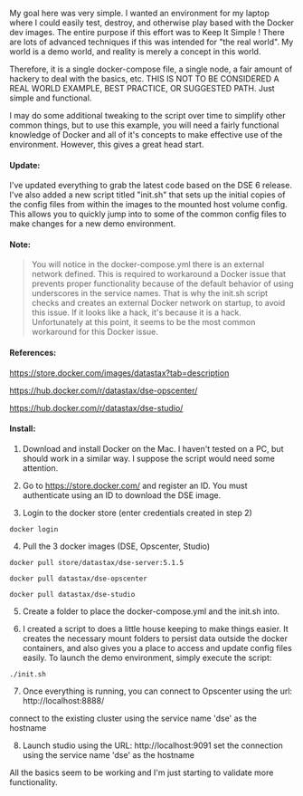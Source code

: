 My goal here was very simple.  I wanted an environment for my laptop where I could easily test, destroy, and otherwise play based with the Docker dev images.  The entire purpose if this effort was to Keep It Simple !  There are lots of advanced techniques if this was intended for "the real world".  My world is a demo world, and reality is merely a concept in this world.

Therefore, it is a single docker-compose file, a single node, a fair amount of hackery to deal with the basics, etc.  THIS IS NOT TO BE CONSIDERED A REAL WORLD EXAMPLE, BEST PRACTICE, OR SUGGESTED PATH.  Just simple and functional.

I may do some additional tweaking to the script over time to simplify other common things, but to use this example, you will need a fairly functional knowledge of Docker and all of it's concepts to make effective use of the environment.  However, this gives a great head start.


#### Update:
I've updated everything to grab the latest code based on the DSE 6 release.  I've also added a new script titled "init.sh" that sets up the initial copies of the config files from within the images to the mounted host volume config.  This allows you to quickly jump into to some of the common config files to make changes for a new demo environment.

#### Note:  

>You will notice in the docker-compose.yml there is an external network defined.  This is required to workaround a Docker issue that prevents proper functionality because of the default behavior of using underscores in the service names.  That is why the init.sh script checks and creates an external Docker network on startup, to avoid this issue.  If it looks like a hack, it's because it is a hack.  Unfortunately at this point, it seems to be the most common workaround for this Docker issue.

#### References:

https://store.docker.com/images/datastax?tab=description

https://hub.docker.com/r/datastax/dse-opscenter/

https://hub.docker.com/r/datastax/dse-studio/

#### Install:

1) Download and install Docker on the Mac.  I haven't tested on a PC, but should work in a similar way.  I suppose the script would need some attention.

2) Go to https://store.docker.com/ and register an ID.  You must authenticate using an ID to download the DSE image.

3) Login to the docker store (enter credentials created in step 2)
```
docker login
```
4) Pull the 3 docker images (DSE, Opscenter, Studio)
```
docker pull store/datastax/dse-server:5.1.5

docker pull datastax/dse-opscenter

docker pull datastax/dse-studio

```
5) Create a folder to place the docker-compose.yml and the init.sh into.

6) I created a script to does a little house keeping to make things easier.  It creates the necessary mount folders to persist data outside the docker containers, and also gives you a place to access and update config files easily.  To launch the demo environment, simply execute the script:
```
./init.sh
```
7) Once everything is running, you can connect to Opscenter using the url:
	http://localhost:8888/

connect to the existing cluster using the service name 'dse' as the hostname

8) Launch studio using the URL:
	http://localhost:9091
set the connection using the service name 'dse' as the hostname

All the basics seem to be working and I'm just starting to validate more functionality.  

